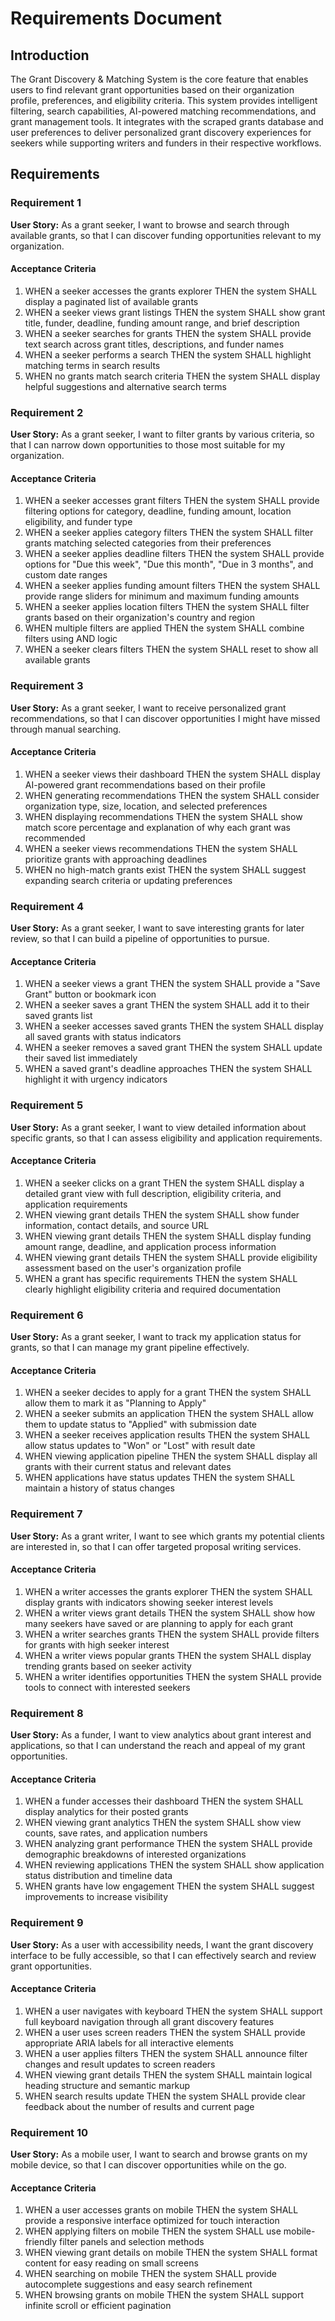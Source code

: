 # Requirements Document

## Introduction

The Grant Discovery & Matching System is the core feature that enables users to find relevant grant opportunities based on their organization profile, preferences, and eligibility criteria. This system provides intelligent filtering, search capabilities, AI-powered matching recommendations, and grant management tools. It integrates with the scraped grants database and user preferences to deliver personalized grant discovery experiences for seekers while supporting writers and funders in their respective workflows.

## Requirements

### Requirement 1

**User Story:** As a grant seeker, I want to browse and search through available grants, so that I can discover funding opportunities relevant to my organization.

#### Acceptance Criteria

1. WHEN a seeker accesses the grants explorer THEN the system SHALL display a paginated list of available grants
2. WHEN a seeker views grant listings THEN the system SHALL show grant title, funder, deadline, funding amount range, and brief description
3. WHEN a seeker searches for grants THEN the system SHALL provide text search across grant titles, descriptions, and funder names
4. WHEN a seeker performs a search THEN the system SHALL highlight matching terms in search results
5. WHEN no grants match search criteria THEN the system SHALL display helpful suggestions and alternative search terms

### Requirement 2

**User Story:** As a grant seeker, I want to filter grants by various criteria, so that I can narrow down opportunities to those most suitable for my organization.

#### Acceptance Criteria

1. WHEN a seeker accesses grant filters THEN the system SHALL provide filtering options for category, deadline, funding amount, location eligibility, and funder type
2. WHEN a seeker applies category filters THEN the system SHALL filter grants matching selected categories from their preferences
3. WHEN a seeker applies deadline filters THEN the system SHALL provide options for "Due this week", "Due this month", "Due in 3 months", and custom date ranges
4. WHEN a seeker applies funding amount filters THEN the system SHALL provide range sliders for minimum and maximum funding amounts
5. WHEN a seeker applies location filters THEN the system SHALL filter grants based on their organization's country and region
6. WHEN multiple filters are applied THEN the system SHALL combine filters using AND logic
7. WHEN a seeker clears filters THEN the system SHALL reset to show all available grants

### Requirement 3

**User Story:** As a grant seeker, I want to receive personalized grant recommendations, so that I can discover opportunities I might have missed through manual searching.

#### Acceptance Criteria

1. WHEN a seeker views their dashboard THEN the system SHALL display AI-powered grant recommendations based on their profile
2. WHEN generating recommendations THEN the system SHALL consider organization type, size, location, and selected preferences
3. WHEN displaying recommendations THEN the system SHALL show match score percentage and explanation of why each grant was recommended
4. WHEN a seeker views recommendations THEN the system SHALL prioritize grants with approaching deadlines
5. WHEN no high-match grants exist THEN the system SHALL suggest expanding search criteria or updating preferences

### Requirement 4

**User Story:** As a grant seeker, I want to save interesting grants for later review, so that I can build a pipeline of opportunities to pursue.

#### Acceptance Criteria

1. WHEN a seeker views a grant THEN the system SHALL provide a "Save Grant" button or bookmark icon
2. WHEN a seeker saves a grant THEN the system SHALL add it to their saved grants list
3. WHEN a seeker accesses saved grants THEN the system SHALL display all saved grants with status indicators
4. WHEN a seeker removes a saved grant THEN the system SHALL update their saved list immediately
5. WHEN a saved grant's deadline approaches THEN the system SHALL highlight it with urgency indicators

### Requirement 5

**User Story:** As a grant seeker, I want to view detailed information about specific grants, so that I can assess eligibility and application requirements.

#### Acceptance Criteria

1. WHEN a seeker clicks on a grant THEN the system SHALL display a detailed grant view with full description, eligibility criteria, and application requirements
2. WHEN viewing grant details THEN the system SHALL show funder information, contact details, and source URL
3. WHEN viewing grant details THEN the system SHALL display funding amount range, deadline, and application process information
4. WHEN viewing grant details THEN the system SHALL provide eligibility assessment based on the user's organization profile
5. WHEN a grant has specific requirements THEN the system SHALL clearly highlight eligibility criteria and required documentation

### Requirement 6

**User Story:** As a grant seeker, I want to track my application status for grants, so that I can manage my grant pipeline effectively.

#### Acceptance Criteria

1. WHEN a seeker decides to apply for a grant THEN the system SHALL allow them to mark it as "Planning to Apply"
2. WHEN a seeker submits an application THEN the system SHALL allow them to update status to "Applied" with submission date
3. WHEN a seeker receives application results THEN the system SHALL allow status updates to "Won" or "Lost" with result date
4. WHEN viewing application pipeline THEN the system SHALL display all grants with their current status and relevant dates
5. WHEN applications have status updates THEN the system SHALL maintain a history of status changes

### Requirement 7

**User Story:** As a grant writer, I want to see which grants my potential clients are interested in, so that I can offer targeted proposal writing services.

#### Acceptance Criteria

1. WHEN a writer accesses the grants explorer THEN the system SHALL display grants with indicators showing seeker interest levels
2. WHEN a writer views grant details THEN the system SHALL show how many seekers have saved or are planning to apply for each grant
3. WHEN a writer searches grants THEN the system SHALL provide filters for grants with high seeker interest
4. WHEN a writer views popular grants THEN the system SHALL display trending grants based on seeker activity
5. WHEN a writer identifies opportunities THEN the system SHALL provide tools to connect with interested seekers

### Requirement 8

**User Story:** As a funder, I want to view analytics about grant interest and applications, so that I can understand the reach and appeal of my grant opportunities.

#### Acceptance Criteria

1. WHEN a funder accesses their dashboard THEN the system SHALL display analytics for their posted grants
2. WHEN viewing grant analytics THEN the system SHALL show view counts, save rates, and application numbers
3. WHEN analyzing grant performance THEN the system SHALL provide demographic breakdowns of interested organizations
4. WHEN reviewing applications THEN the system SHALL show application status distribution and timeline data
5. WHEN grants have low engagement THEN the system SHALL suggest improvements to increase visibility

### Requirement 9

**User Story:** As a user with accessibility needs, I want the grant discovery interface to be fully accessible, so that I can effectively search and review grant opportunities.

#### Acceptance Criteria

1. WHEN a user navigates with keyboard THEN the system SHALL support full keyboard navigation through all grant discovery features
2. WHEN a user uses screen readers THEN the system SHALL provide appropriate ARIA labels for all interactive elements
3. WHEN a user applies filters THEN the system SHALL announce filter changes and result updates to screen readers
4. WHEN viewing grant details THEN the system SHALL maintain logical heading structure and semantic markup
5. WHEN search results update THEN the system SHALL provide clear feedback about the number of results and current page

### Requirement 10

**User Story:** As a mobile user, I want to search and browse grants on my mobile device, so that I can discover opportunities while on the go.

#### Acceptance Criteria

1. WHEN a user accesses grants on mobile THEN the system SHALL provide a responsive interface optimized for touch interaction
2. WHEN applying filters on mobile THEN the system SHALL use mobile-friendly filter panels and selection methods
3. WHEN viewing grant details on mobile THEN the system SHALL format content for easy reading on small screens
4. WHEN searching on mobile THEN the system SHALL provide autocomplete suggestions and easy search refinement
5. WHEN browsing grants on mobile THEN the system SHALL support infinite scroll or efficient pagination